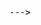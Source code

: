 


--->
<!DOCTYPE html>
<html lang="en">
<head>
    <meta charset="UTF-8">
    <meta name="viewport" content="width=device-width, initial-scale=1.0">
    <title>CMULS Web Guy</title>
    <style>
        body {
            background: url(https://images.hdqwalls.com/wallpapers/lamborghini-aventador-sv-2018-s4.jpg) no-repeat center center;
            background-size: cover;
            display: grid;
            font-family: 'Inconsolata', monospace;
            color: black; /* Set text color to white for better visibility on the background */
            padding: 20px; /* Add padding for better readability */
        }

        h1 {
            font-size: 4em; /* Increase font size for the heading */
            margin-bottom: 20px; /* Add margin to separate heading from the content */
            color: white;
        }

        a {
            color: blue; /* Set link color to white */
            text-decoration: none; /* Remove underline from links */
             
        }
        h3 {
            color: white;
            font-size: 2em;
            
        }

    </style>
</head>
<body>
    <h1>👋Hi I’m CMULS, Web guy</h1>
    <h3>Welcome to my 'how to reach me page' where you can access my contact details.</h3>
    
    <ul>
        <li>📫 <a href="#How to reach me..">How to reach me..</a></li>
        <li><a href="mailto:mulengachibesa8@gmail.com">mulengachibesa8@gmail.com</a></li>
    </ul>
</body>
</html>
